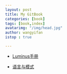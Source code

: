 ```yaml
---
layout: post
title: My GitBook
categories: [book]
tags: [book,index]
avatarimg: "/img/head.jpg"
author: wangyifan
istop : true

---
```


- [Luminus手册](https://www.gitbook.com/book/ivaneye/luminus-reference/details)

- [语言与模式](https://www.gitbook.com/book/ivaneye/design-pattern/details)
